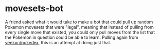 # movesets-bot

A friend asked what it would take to make a bot that could pull up random Pokemon movesets that were
"legal", meaning that instead of pulling from every single move that existed, you could only pull
moves from the list that the Pokemon in question could be able to learn. Pulling again from
[veekun/pokedex][], this is an attempt at doing just that.

[veekun/pokedex]: https://github.com/veekun/pokedex
